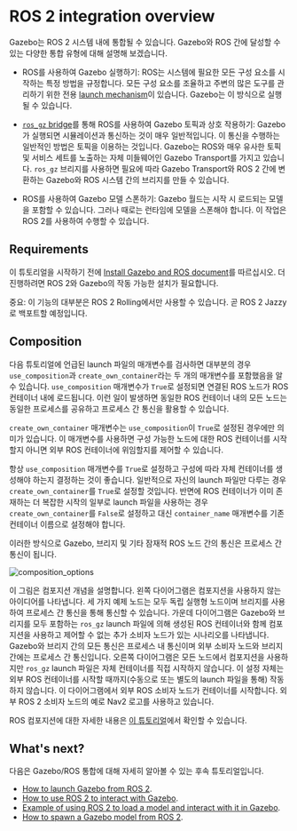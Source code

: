 # ROS 2 integration overview

Gazebo는 ROS 2 시스템 내에 통합될 수 있습니다. Gazebo와 ROS 간에 달성할 수 있는 다양한 통합 유형에 대해 설명해 보겠습니다.

* ROS를 사용하여 Gazebo 실행하기: ROS는 시스템에 필요한 모든 구성 요소를 시작하는 특정 방법을 규정합니다. 모든 구성 요소를 조율하고 주변의 많은 도구를 관리하기 위한 전용 [launch mechanism](https://docs.ros.org/en/jazzy/Tutorials/Intermediate/Launch/Creating-Launch-Files.html)이 있습니다. Gazebo는 이 방식으로 실행될 수 있습니다.

* [`ros_gz` bridge](https://github.com/gazebosim/ros_gz)를 통해 ROS를 사용하여 Gazebo 토픽과 상호 작용하기: Gazebo가 실행되면 시뮬레이션과 통신하는 것이 매우 일반적입니다. 이 통신을 수행하는 일반적인 방법은 토픽을 이용하는 것입니다. Gazebo는 ROS와 매우 유사한 토픽 및 서비스 세트를 노출하는 자체 미들웨어인 Gazebo Transport를 가지고 있습니다. `ros_gz` 브리지를 사용하면 필요에 따라 Gazebo Transport와 ROS 2 간에 변환하는 Gazebo와 ROS 시스템 간의 브리지를 만들 수 있습니다.

* ROS를 사용하여 Gazebo 모델 스폰하기: Gazebo 월드는 시작 시 로드되는 모델을 포함할 수 있습니다. 그러나 때로는 런타임에 모델을 스폰해야 합니다. 이 작업은 ROS 2를 사용하여 수행할 수 있습니다.

## Requirements

이 튜토리얼을 시작하기 전에 [Install Gazebo and ROS document](ros_installation)를 따르십시오. 더 진행하려면 ROS 2와 Gazebo의 작동 가능한 설치가 필요합니다.

중요: 이 기능의 대부분은 ROS 2 Rolling에서만 사용할 수 있습니다. 곧 ROS 2 Jazzy로 백포트할 예정입니다.

## Composition

다음 튜토리얼에 언급된 launch 파일의 매개변수를 검사하면 대부분의 경우 `use_composition`과 `create_own_container`라는 두 개의 매개변수를 포함했음을 알 수 있습니다. `use_composition` 매개변수가 `True`로 설정되면 연결된 ROS 노드가 ROS 컨테이너 내에 로드됩니다. 이런 일이 발생하면 동일한 ROS 컨테이너 내의 모든 노드는 동일한 프로세스를 공유하고 프로세스 간 통신을 활용할 수 있습니다.

`create_own_container` 매개변수는 `use_composition`이 `True`로 설정된 경우에만 의미가 있습니다. 이 매개변수를 사용하면 구성 가능한 노드에 대한 ROS 컨테이너를 시작할지 아니면 외부 ROS 컨테이너에 위임할지를 제어할 수 있습니다.

항상 `use_composition` 매개변수를 `True`로 설정하고 구성에 따라 자체 컨테이너를 생성해야 하는지 결정하는 것이 좋습니다. 일반적으로 자신의 launch 파일만 다루는 경우 `create_own_container`를 `True`로 설정할 것입니다. 반면에 ROS 컨테이너가 이미 존재하는 더 복잡한 시작의 일부로 launch 파일을 사용하는 경우 `create_own_container`를 `False`로 설정하고 대신 `container_name` 매개변수를 기존 컨테이너 이름으로 설정해야 합니다.

이러한 방식으로 Gazebo, 브리지 및 기타 잠재적 ROS 노드 간의 통신은 프로세스 간 통신이 됩니다.

![composition_options](images/composition_options.png)

이 그림은 컴포지션 개념을 설명합니다. 왼쪽 다이어그램은 컴포지션을 사용하지 않는 아이디어를 나타냅니다. 세 가지 예제 노드는 모두 독립 실행형 노드이며 브리지를 사용하여 프로세스 간 통신을 통해 통신할 수 있습니다.
가운데 다이어그램은 Gazebo와 브리지를 모두 포함하는 `ros_gz` launch 파일에 의해 생성된 ROS 컨테이너와 함께 컴포지션을 사용하고 제어할 수 없는 추가 소비자 노드가 있는 시나리오를 나타냅니다. Gazebo와 브리지 간의 모든 통신은 프로세스 내 통신이며 외부 소비자 노드와 브리지 간에는 프로세스 간 통신입니다.
오른쪽 다이어그램은 모든 노드에서 컴포지션을 사용하지만 `ros_gz` launch 파일은 자체 컨테이너를 직접 시작하지 않습니다. 이 설정 자체는 외부 ROS 컨테이너를 시작할 때까지(수동으로 또는 별도의 launch 파일을 통해) 작동하지 않습니다. 이 다이어그램에서 외부 ROS 소비자 노드가 컨테이너를 시작합니다. 외부 ROS 2 소비자 노드의 예로 Nav2 로고를 사용하고 있습니다.

ROS 컴포지션에 대한 자세한 내용은 [이 튜토리얼](https://docs.ros.org/en/jazzy/Tutorials/Intermediate/Composition.html)에서 확인할 수 있습니다.

## What's next?

다음은 Gazebo/ROS 통합에 대해 자세히 알아볼 수 있는 후속 튜토리얼입니다.

* [How to launch Gazebo from ROS 2](ros2_launch_gazebo).
* [How to use ROS 2 to interact with Gazebo](ros2_integration).
* [Example of using ROS 2 to load a model and interact with it in Gazebo](ros2_interop).
* [How to spawn a Gazebo model from ROS 2](ros2_spawn_model).